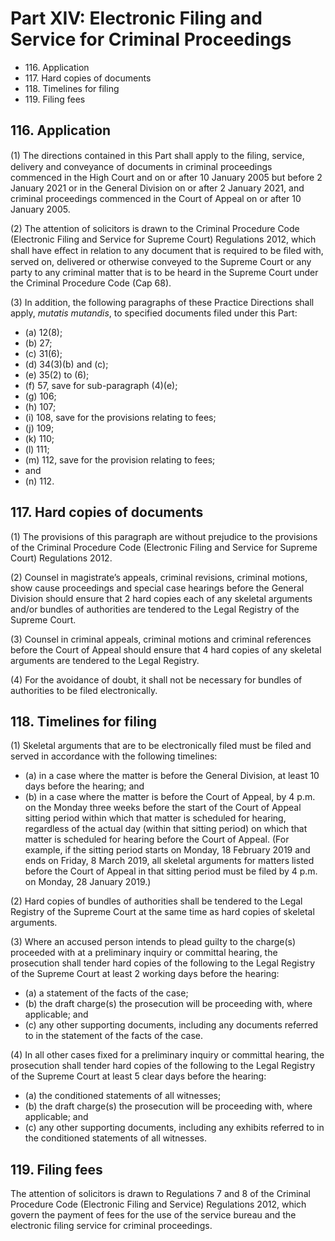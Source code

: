 # Part XIV: Electronic Filing and Service for Criminal Proceedings

<ul type="*">
	<li>116. Application</li>
	<li>117. Hard copies of documents</li>
	<li>118. Timelines for filing</li>
	<li>119. Filing fees</li>
</ul>

## 116. Application

(1) The directions contained in this Part shall apply to the ﬁling, service, delivery and conveyance of documents in criminal proceedings commenced in the High Court and on or after 10 January 2005 but before 2 January 2021 or in the General Division on or after 2 January 2021, and criminal proceedings commenced in the Court of Appeal on or after 10 January 2005.

(2) The attention of solicitors is drawn to the Criminal Procedure Code (Electronic Filing and Service for Supreme Court) Regulations 2012, which shall have eﬀect in relation to any document that is required to be ﬁled with, served on, delivered or otherwise conveyed to the Supreme Court or any party to any criminal matter that is to be heard in the Supreme Court under the Criminal Procedure Code (Cap 68).

(3) In addition, the following paragraphs of these Practice Directions shall apply, *mutatis mutandis*, to specified documents filed under this Part:

<ul type="*">
	<li>(a) 12(8);</li>
	<li>(b) 27;</li>
	<li>(c) 31(6);</li>
	<li>(d) 34(3)(b) and (c);</li>
	<li>(e) 35(2) to (6);</li>
	<li>(f) 57, save for sub-paragraph (4)(e);</li>
	<li>(g) 106;</li>
	<li>(h) 107;</li>
	<li>(i) 108, save for the provisions relating to fees;</li>
	<li>(j) 109;</li>
	<li>(k) 110;</li>
	<li>(l) 111;</li>
	<li>(m) 112, save for the provision relating to fees;</li>
	<li>and</li>
	<li>(n) 112.</li>
</ul>

## 117. Hard copies of documents

(1) The provisions of this paragraph are without prejudice to the provisions of the Criminal Procedure Code (Electronic Filing and Service for Supreme Court) Regulations 2012.

(2) Counsel in magistrate’s appeals, criminal revisions, criminal motions, show cause proceedings and special case hearings before the General Division should ensure that 2 hard copies each of any skeletal arguments and/or bundles of authorities are tendered to the Legal Registry of the Supreme Court.

(3) Counsel in criminal appeals, criminal motions and criminal references before the Court of Appeal should ensure that 4 hard copies of any skeletal arguments are tendered to the Legal Registry.

(4) For the avoidance of doubt, it shall not be necessary for bundles of authorities to be filed electronically.

## 118. Timelines for filing

(1) Skeletal arguments that are to be electronically filed must be filed and served in accordance with the following timelines:

<ul type="*">
	<li>(a) in a case where the matter is before the General Division, at least 10 days before the hearing; and</li>
	<li>(b) in a case where the matter is before the Court of Appeal, by 4 p.m. on the Monday three weeks before the start of the Court of Appeal sitting period within which that matter is scheduled for hearing, regardless of the actual day (within that sitting period) on which that matter is scheduled for hearing before the Court of Appeal. (For example, if the sitting period starts on Monday, 18 February 2019 and ends on Friday, 8 March 2019, all skeletal arguments for matters listed before the Court of Appeal in that sitting period must be filed by 4 p.m. on Monday, 28 January 2019.)</li>
</ul>

(2) Hard copies of bundles of authorities shall be tendered to the Legal Registry of the Supreme Court at the same time as hard copies of skeletal arguments.

(3) Where an accused person intends to plead guilty to the charge(s) proceeded with at a preliminary inquiry or committal hearing, the prosecution shall tender hard copies of the following to the Legal Registry of the Supreme Court at least 2 working days before the hearing:

<ul type="*">
	<li>(a) a statement of the facts of the case;</li>
	<li>(b) the draft charge(s) the prosecution will be proceeding with, where applicable; and</li>
	<li>(c) any other supporting documents, including any documents referred to in the statement of the facts of the case.</li>
</ul>

(4) In all other cases fixed for a preliminary inquiry or committal hearing, the prosecution shall tender hard copies of the following to the Legal Registry of the Supreme Court at least 5 clear days before the hearing:

<ul type="*">
	<li>(a) the conditioned statements of all witnesses;</li>
	<li>(b) the draft charge(s) the prosecution will be proceeding with, where applicable; and</li>
	<li>(c) any other supporting documents, including any exhibits referred to in the conditioned statements of all witnesses.</li>
</ul>

## 119. Filing fees

The attention of solicitors is drawn to Regulations 7 and 8 of the Criminal Procedure Code (Electronic Filing and Service) Regulations 2012, which govern the payment of fees for the use of the service bureau and the electronic filing service for criminal proceedings.
